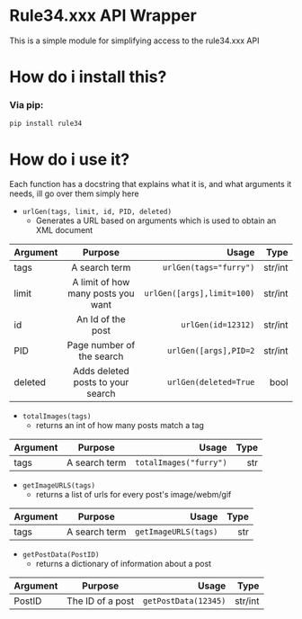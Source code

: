 # Rule34.xxx API Wrapper

This is a simple module for simplifying access to the rule34.xxx API

# How do i install this?  
### Via pip:  
``pip install rule34``

# How do i use it?  
Each function has a docstring that explains what it is, and what arguments it needs, ill go over them simply here  
- ``urlGen(tags, limit, id, PID, deleted)``  
  - Generates a URL based on arguments which is used to obtain an XML document  

| Argument      | Purpose                          |Usage                      | Type  |
| ------------- |:--------------------------------:|--------------------------:| -----:|
| tags          |A search term                     |`urlGen(tags="furry")`     |str/int|
| limit         |A limit of how many posts you want|`urlGen([args],limit=100)` |str/int|
| id            |An Id of the post                 |`urlGen(id=12312)`         |str/int|
| PID           |Page number of the search         |`urlGen([args],PID=2`      |str/int|
| deleted       |Adds deleted posts to your search |`urlGen(deleted=True`      |bool   |

- ``totalImages(tags)``  
  - returns an int of how many posts match a tag  
  
| Argument      | Purpose                          |Usage                      | Type  |
| ------------- |:--------------------------------:|--------------------------:| -----:|
|tags           |A search term                     |`totalImages("furry")`     |str    |

- ``getImageURLS(tags)``  
  - returns a list of urls for every post's image/webm/gif
  
| Argument      | Purpose                          |Usage                      | Type  |
| ------------- |:--------------------------------:|--------------------------:| -----:|
|tags           |A search term                     |`getImageURLS(tags)`       |str    |

- ``getPostData(PostID)``
  - returns a dictionary of information about a post
  
| Argument      | Purpose                          |Usage                      | Type  |
| ------------- |:--------------------------------:|--------------------------:| -----:|
|PostID         |The ID of a post                  |`getPostData(12345)`       |str/int|

